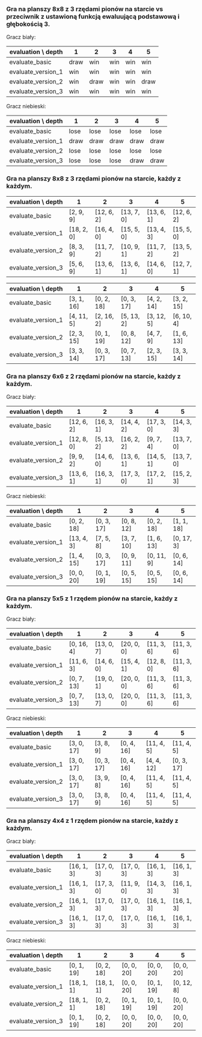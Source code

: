 

### Gra na planszy 8x8 z 3 rzędami pionów na starcie vs przeciwnik z ustawioną funkcją ewaluującą podstawową i głębokością 3.

Gracz biały:

evaluation \ depth | 1    | 2    | 3   | 4   | 5
-------------------|------|------|-----|-----|-----
evaluate_basic     | draw | win  | win | win | win
evaluate_version_1 | win  | win  | win | win | win
evaluate_version_2 | win  | draw | win | win | draw
evaluate_version_3 | win  | win  | win | win | win

Gracz niebieski:

evaluation \ depth | 1    | 2    | 3    | 4    | 5
-------------------|------|------|------|------|-----
evaluate_basic     | lose | lose | lose | lose | lose
evaluate_version_1 | draw | draw | draw | draw | draw
evaluate_version_2 | lose | lose | lose | lose | lose
evaluate_version_3 | lose | lose | lose | draw | draw


### Gra na planszy 8x8 z 3 rzędami pionów na starcie, każdy z każdym.

evaluation \ depth | 1          | 2          | 3          | 4          | 5
-------------------|------------|------------|------------|------------|-----------
evaluate_basic     | [2, 9, 9]  | [12, 6, 2] | [13, 7, 0] | [13, 6, 1] | [12, 6, 2]
evaluate_version_1 | [18, 2, 0] | [16, 4, 0] | [15, 5, 0] | [13, 4, 3] | [15, 5, 0]
evaluate_version_2 | [8, 3, 9]  | [11, 7, 2] | [10, 9, 1] | [11, 7, 2] | [13, 5, 2]
evaluate_version_3 | [5, 6, 9]  | [13, 6, 1] | [13, 6, 1] | [14, 6, 0] | [12, 7, 1]

evaluation \ depth | 1          | 2          | 3          | 4          | 5
-------------------|------------|------------|------------|------------|-----------
evaluate_basic     | [3, 1, 16] | [0, 2, 18] | [0, 3, 17] | [4, 2, 14] | [3, 2, 15]
evaluate_version_1 | [4, 11, 5] | [2, 16, 2] | [5, 13, 2] | [3, 12, 5] | [6, 10, 4]
evaluate_version_2 | [2, 3, 15] | [0, 1, 19] | [0, 8, 12] | [4, 7, 9]  | [1, 6, 13]
evaluate_version_3 | [3, 3, 14] | [0, 3, 17] | [0, 7, 13] | [2, 3, 15] | [3, 3, 14]

### Gra na planszy 6x6 z 2 rzędami pionów na starcie, każdy z każdym.

Gracz biały:

evaluation \ depth | 1          | 2          | 3          | 4          | 5
-------------------|------------|------------|------------|------------|-----------
evaluate_basic     | [12, 6, 2] | [16, 3, 1] | [14, 4, 2] | [17, 3, 0] | [14, 3, 3]
evaluate_version_1 | [12, 8, 0] | [5, 13, 2] | [16, 2, 2] | [9, 7, 4]  | [13, 7, 0]
evaluate_version_2 | [9, 9, 2]  | [14, 6, 0] | [13, 6, 1] | [14, 5, 1] | [13, 7, 0]
evaluate_version_3 | [13, 6, 1] | [16, 3, 1] | [17, 3, 0] | [17, 2, 1] | [15, 2, 3]

Gracz niebieski:

evaluation \ depth | 1          | 2          | 3          | 4          | 5
-------------------|------------|------------|------------|------------|-----------
evaluate_basic     | [0, 2, 18] | [0, 3, 17] | [0, 8, 12] | [0, 2, 18] | [1, 1, 18]
evaluate_version_1 | [13, 4, 3] | [7, 5, 8]  | [3, 7, 10] | [1, 6, 13] | [0, 17, 3]
evaluate_version_2 | [1, 4, 15] | [0, 3, 17] | [0, 9, 11] | [0, 11, 9] | [0, 6, 14]
evaluate_version_3 | [0, 0, 20] | [0, 1, 19] | [0, 5, 15] | [0, 5, 15] | [0, 6, 14]

### Gra na planszy 5x5 z 1 rzędem pionów na starcie, każdy z każdym.

Gracz biały:

evaluation \ depth | 1          | 2          | 3          | 4          | 5
-------------------|------------|------------|------------|------------|-----------
evaluate_basic     | [0, 16, 4] | [13, 0, 7] | [20, 0, 0] | [11, 3, 6] | [11, 3, 6]
evaluate_version_1 | [11, 6, 3] | [14, 6, 0] | [15, 4, 1] | [12, 8, 0] | [11, 3, 6]
evaluate_version_2 | [0, 7, 13] | [19, 0, 1] | [20, 0, 0] | [11, 3, 6] | [11, 3, 6]
evaluate_version_3 | [0, 7, 13] | [13, 0, 7] | [20, 0, 0] | [11, 3, 6] | [11, 3, 6]

Gracz niebieski:

evaluation \ depth | 1          | 2          | 3          | 4          | 5
-------------------|------------|------------|------------|------------|-----------
evaluate_basic     | [3, 0, 17] | [3, 8, 9]  | [0, 4, 16] | [11, 4, 5] | [11, 4, 5]
evaluate_version_1 | [3, 0, 17] | [0, 3, 17] | [0, 4, 16] | [4, 4, 12] | [0, 3, 17]
evaluate_version_2 | [3, 0, 17] | [3, 9, 8]  | [0, 4, 16] | [11, 4, 5] | [11, 4, 5]
evaluate_version_3 | [3, 0, 17] | [3, 8, 9]  | [0, 4, 16] | [11, 4, 5] | [11, 4, 5]


### Gra na planszy 4x4 z 1 rzędem pionów na starcie, każdy z każdym.

Gracz biały:

evaluation \ depth | 1          | 2          | 3          | 4          | 5
-------------------|------------|------------|------------|------------|-----------
evaluate_basic     | [16, 1, 3] | [17, 0, 3] | [17, 0, 3] | [16, 1, 3] | [16, 1, 3]
evaluate_version_1 | [16, 1, 3] | [17, 3, 0] | [11, 9, 0] | [14, 3, 3] | [16, 1, 3]
evaluate_version_2 | [16, 1, 3] | [17, 0, 3] | [17, 0, 3] | [16, 1, 3] | [16, 1, 3]
evaluate_version_3 | [16, 1, 3] | [17, 0, 3] | [17, 0, 3] | [16, 1, 3] | [16, 1, 3]

Gracz niebieski:

evaluation \ depth | 1          | 2          | 3          | 4          | 5
-------------------|------------|------------|------------|------------|-----------
evaluate_basic     | [0, 1, 19] | [0, 2, 18] | [0, 0, 20] | [0, 0, 20] | [0, 0, 20]
evaluate_version_1 | [18, 1, 1] | [18, 1, 1] | [0, 0, 20] | [0, 1, 19] | [0, 12, 8]
evaluate_version_2 | [18, 1, 1] | [0, 2, 18] | [0, 1, 19] | [0, 1, 19] | [0, 0, 20]
evaluate_version_3 | [0, 1, 19] | [0, 2, 18] | [0, 0, 20] | [0, 0, 20] | [0, 0, 20]